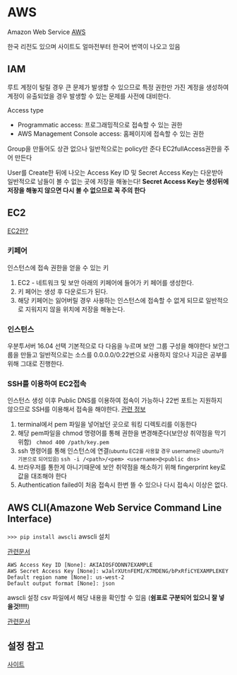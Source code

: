 # AWS
Amazon Web Service
[AWS](https://ap-northeast-2.console.aws.amazon.com/console/home?region=ap-northeast-2)

한국 리전도 있으며 사이트도 얼마전부터 한국어 번역이 나오고 있음


## IAM
루트 계정이 털릴 경우 큰 문제가 발생할 수 있으므로 특정 권한만 가진 계정을 생성하여 계정이 유출되었을 경우 발생할 수 있는 문제를 사전에 대비한다.

Access type

- Programmatic access: 프로그래밍적으로 접속할 수 있는 권한 
- AWS Management Console access: 홈페이지에 접속할 수 있는 권한 


Group을 만들어도 상관 없으나 일반적으로는 policy만 준다 
EC2fullAccess권한을 주어 만든다

User를 Create한 뒤에 나오는 Access Key ID 및 Secret Access Key는 다운받아 일반적으로 남들이 볼 수 없는 곳에 저장을 해놓는다!
**Secret Access Key는 생성뒤에 저장을 해놓지 않으면 다시 볼 수 없으므로 꼭 주의 한다**


## EC2
[EC2란?](http://docs.aws.amazon.com/ko_kr/AWSEC2/latest/UserGuide/concepts.html)

### 키페어
인스턴스에 접속 권한을 얻을 수 있는 키

1. EC2 - 네트워크 및 보안 아래의 키페어에 들어가 키 페어를 생성한다.
2. 키 페어는 생성 후 다운로드가 된다.
3. 해당 키페어는 잃어버릴 경우 사용하는 인스턴스에 접속할 수 없게 되므로 일반적으로 지워지지 않을 위치에 저장을 해놓는다.

### 인스턴스 
우분투서버 16.04 선택 
기본적으로 다 다음을 누르며 보안 그룹 구성을 해야한다
보안그룹을 만들고 일반적으로는 소스를 0.0.0.0/0:22번으로 사용하지 않으나 지금은 공부를 위해 그대로 진행한다.

### SSH를 이용하여 EC2접속
인스턴스 생성 이후 Public DNS를 이용하여 접속이 가능하나 22번 포트는 지원하지 않으므로 SSH를 이용해서 접속을 해야한다.
[관련 정보](http://docs.aws.amazon.com/ko_kr/AWSEC2/latest/UserGuide/AccessingInstancesLinux.html)


1. terminal에서 pem 파일을 넣어놨던 곳으로 워킹 디렉토리를 이동한다
2. 해당 pem파일을 chmod 명령어를 통해 권한을 변경해준다(보안상 취약점을 막기 위함)
	``` chmod 400 /path/key.pem```
3. ssh 명령어를 통해 인스턴스에 연결<small>(ubuntu EC2를 사용할 경우 username은 ubuntu가 기본으로 되어있음)</small>
	```ssh -i /<path>/<pem> <username>@<public dns>```
4. 브라우저를 통한게 아니기때문에 보안 취약점을 해소하기 위해 fingerprint key로 값을 대조해야 한다
5. Authentication failed이 처음 접속시 한번 뜰 수 있으나 다시 접속시 이상은 없다.

## AWS CLI(Amazone Web Service Command Line Interface)
```>>> pip install awscli```
awscli 설치 


[관련문서](http://docs.aws.amazon.com/ko_kr/cli/latest/userguide/installing.html)

```$ aws configure
AWS Access Key ID [None]: AKIAIOSFODNN7EXAMPLE
AWS Secret Access Key [None]: wJalrXUtnFEMI/K7MDENG/bPxRfiCYEXAMPLEKEY
Default region name [None]: us-west-2
Default output format [None]: json
```
awscli 설정 
csv 파일에서 해당 내용을 확인할 수 있음 (**쉼표로 구분되어 있으니 잘 넣을것!!!!**)

[관련문서](http://docs.aws.amazon.com/ko_kr/cli/latest/userguide/cli-chap-getting-started.html)


## 설정 참고
[사이트](https://lhy.kr/ec2-ubuntu-deploy)
